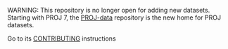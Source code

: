 WARNING: This repository is no longer open for adding new datasets. Starting
with PROJ 7, the [PROJ-data](https://github.com/OSGeo/PROJ-data) repository
is the new home for PROJ datasets.

Go to its [CONTRIBUTING](https://github.com/OSGeo/PROJ-data/blob/master/CONTRIBUTING.md)
instructions
